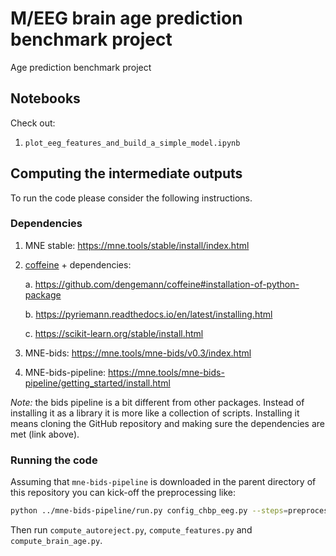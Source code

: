 # M/EEG brain age prediction benchmark project

Age prediction benchmark project

## Notebooks

Check out:

1. `plot_eeg_features_and_build_a_simple_model.ipynb`

## Computing the intermediate outputs

To run the code please consider the following instructions.

### Dependencies

1. MNE stable: https://mne.tools/stable/install/index.html

2. [coffeine](https://github.com/dengemann/coffeine) + dependencies: <!-- XXX : pip install coffeine is enough no? -->

    a. https://github.com/dengemann/coffeine#installation-of-python-package

    b. https://pyriemann.readthedocs.io/en/latest/installing.html

    c. https://scikit-learn.org/stable/install.html

3. MNE-bids: https://mne.tools/mne-bids/v0.3/index.html

4. MNE-bids-pipeline: https://mne.tools/mne-bids-pipeline/getting_started/install.html

*Note:* the bids pipeline is a bit different from other packages. Instead of installing it as a library it is more like a collection of scripts. Installing it means cloning the GitHub repository and making sure the dependencies are met (link above).

### Running the code

Assuming that `mne-bids-pipeline` is downloaded in the parent directory of this repository you can kick-off the preprocessing like:

```bash
python ../mne-bids-pipeline/run.py config_chbp_eeg.py --steps=preprocessing
```

Then run `compute_autoreject.py`, `compute_features.py` and `compute_brain_age.py`.
